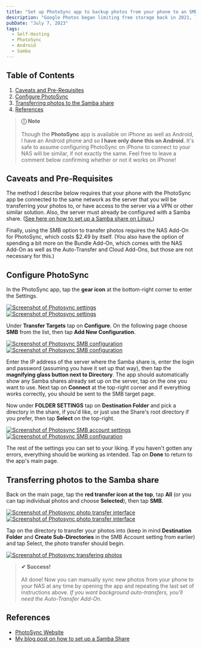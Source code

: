 ```yaml
---
title: "Set up PhotoSync app to backup photos from your phone to an SMB share on your home server"
description: "Google Photos began limiting free storage back in 2021, limiting you to 15 GB of storage when uploading photos in their original size uncompressed. Rather than wait and see if I hit the cap, I decided to try replacing Google Photos with a self-hosted solution. Here's how I did it."
pubDate: "July 7, 2023"
tags:
  - Self-Hosting
  - PhotoSync
  - Android
  - Samba
---
```


## Table of Contents

1. [Caveats and Pre-Requisites](#pre)
2. [Configure PhotoSync](#config)
3. [Transferring photos to the Samba share](#transfer)
4. [References](#ref)

> **ⓘ Note**<br><br> Though the **PhotoSync** app is available on iPhone as well as Android, I have an Android phone and so **I have only done this on Android**. It's safe to assume configuring PhotoSync on iPhone to connect to your NAS will be similar, if not exactly the same. Feel free to leave a comment below confirming whether or not it works on iPhone!

<div id='pre'/>

## Caveats and Pre-Requisites

The method I describe below requires that your phone with the PhotoSync app be connected to the same network as the server that you will be transferring your photos to, or have access to the server via a VPN or other similar solution. Also, the server must already be configured with a Samba share. (<a href="/blog/setup-a-samba-share-on-linux-via-command-line" target="_blank">See here on how to set up a Samba share on Linux.</a>)

Finally, using the SMB option to transfer photos requires the NAS Add-On for PhotoSync, which costs $2.49 by itself. (You also have the option of spending a bit more on the Bundle Add-On, which comes with the NAS Add-On as well as the Auto-Transfer and Cloud Add-Ons, but those are not necessary for this.)

<div id='config'/>

## Configure PhotoSync

In the PhotoSync app, tap the **gear icon** at the bottom-right corner to enter the Settings.

<div class="two-img">
  <div>
    <a href="/img/blog/photosync1.jpg" target="_blank"><img src="/img/blog/photosync1.jpg" alt="Screenshot of Photosync settings"></a>
  </div>
  <div>
    <a href="/img/blog/photosync2.jpg" target="_blank"><img src="/img/blog/photosync2.jpg" alt="Screenshot of Photosync settings"></a>
  </div>
</div>

Under **Transfer Targets** tap on **Configure**. On the following page choose **SMB** from the list, then tap **Add New Configuration**.

<div class="two-img">
  <div>
    <a href="/img/blog/photosync3.jpg" target="_blank"><img src="/img/blog/photosync3.jpg" alt="Screenshot of Photosync SMB configuration"></a>
  </div>
  <div>
    <a href="/img/blog/photosync4.jpg" target="_blank"><img src="/img/blog/photosync4.jpg" alt="Screenshot of Photosync SMB configuration"></a>
  </div>
</div>

Enter the IP address of the server where the Samba share is, enter the login and password (assuming you have it set up that way), then tap the **magnifying glass button next to Directory**. The app should automatically show any Samba shares already set up on the server, tap on the one you want to use. Next tap on **Connect** at the top-right corner and if everything works correctly, you should be sent to the SMB target page.

Now under **FOLDER SETTINGS** tap on **Destination Folder** and pick a directory in the share, if you'd like, or just use the Share's root directory if you prefer, then tap **Select** on the top-right.

<div class="two-img">
  <div>
    <a href="/img/blog/photosync5.jpg" target="_blank"><img src="/img/blog/photosync5.jpg" alt="Screenshot of Photosync SMB account settings"></a>
  </div>
  <div>
    <a href="/img/blog/photosync6.jpg" target="_blank"><img src="/img/blog/photosync6.jpg" alt="Screenshot of Photosync SMB configuration"></a>
  </div>
</div>

The rest of the settings you can set to your liking. If you haven't gotten any errors, everything should be working as intended. Tap on **Done** to return to the app's main page.

<div id='transfer'/>

## Transferring photos to the Samba share

Back on the main page, tap the **red transfer icon at the top**, tap **All** (or you can tap individual photos and choose **Selected**), then tap **SMB**.

<div class="two-img">
  <div>
    <a href="/img/blog/photosync7.jpg" target="_blank"><img src="/img/blog/photosync7.jpg" alt="Screenshot of Photosync photo transfer interface"></a>
  </div>
  <div>
    <a href="/img/blog/photosync8.jpg" target="_blank"><img src="/img/blog/photosync8.jpg" alt="Screenshot of Photosync photo transfer interface"></a>
  </div>
</div>

Tap on the directory to transfer your photos into (keep in mind **Destination Folder** and **Create Sub-Directories** in the SMB Account setting from earlier) and tap Select, the photo transfer should begin.

<a href="/img/blog/photosync9.jpg" target="_blank"><img src="/img/blog/photosync9.jpg" alt="Screenshot of Photosync transfering photos"></a>

> **✔ Success!**<br><br> All done! Now you can manually sync new photos from your phone to your NAS at any time by opening the app and repeating the last set of instructions above. _If you want background auto-transfers, you'll need the Auto-Transfer Add-On._ 

<div id='ref'/>

## References

- <a href="https://www.photosync-app.com/home" target="_blank">PhotoSync Website</a>
- <a href="/blog/setup-a-samba-share-on-linux-via-command-line">My blog post on how to set up a Samba Share
